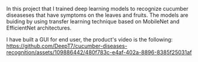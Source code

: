 In this project that I trained deep learning models to recognize cucumber diseaseses that have symptoms on the leaves and fruits. The models are buiding by using transfer learning technique based on MobileNet and EfficientNet architectures.

I have built a GUI for end user, the product's video is the following: 
https://github.com/DeepT7/cucumber-diseases-recognition/assets/109886442/480f783c-e4af-402a-8896-8385f25031af
